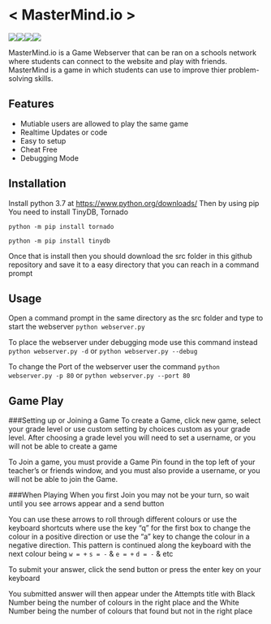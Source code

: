 # < MasterMind.io >

![](https://img.shields.io/badge/MasterMind.io-0.0.1-brightgreen)![](https://img.shields.io/badge/Python-3.7.4-brightgreen)![](https://img.shields.io/badge/Tornado-6.0.3-brightgreen)![](https://img.shields.io/badge/TinyDB-3.13-brightgreen)

MasterMind.io is a Game Webserver that can be ran on a schools network where students can connect to the website and play with friends. MasterMind is a game in which students can use to improve thier problem-solving skills.

## Features

- Mutiable users are allowed to play the same game
- Realtime Updates or code
- Easy to setup
- Cheat Free
- Debugging Mode

## Installation
Install python 3.7 at https://www.python.org/downloads/
Then by using pip You need to install TinyDB, Tornado

`python -m pip install tornado`

`python -m pip install tinydb`

Once that is install then you should download the src folder in this github repository and save it to a easy directory that you can reach in a command prompt

## Usage
Open a command prompt in the same directory as the src folder and type to start the webserver
`python webserver.py`

To place the webserver under debugging mode use this command instead
`python webserver.py -d` or `python webserver.py --debug`

To change the Port of the webserver user the command
`python webserver.py -p 80` or `python webserver.py --port 80`

## Game Play
###Setting up or Joining a Game
To create a Game, click new game, select your grade level or use custom setting by choices custom as your grade level. After choosing a grade level you will need to set a username, or you will not be able to create a game

To Join a game, you must provide a Game Pin found in the top left of your teacher’s or friends window, and you must also provide a username, or you will not be able to join the Game.

###When Playing
When you first Join you may not be your turn, so wait until you see arrows appear and a send button

You can use these arrows to roll through different colours or use the keyboard shortcuts where use the key “q” for the first box to change the colour in a positive direction or use the “a” key to change the colour in a negative direction. This pattern is continued along the keyboard with the next colour being
`w = +` `s = -`  & `e = +` `d = -` & etc

To submit your answer, click the send button or press the enter key on your keyboard

You submitted answer will then appear under the Attempts title with Black Number being the number of colours in the right place and the White Number being the number of colours that found but not in the right place
